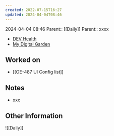 ```yaml
---
created: 2022-07-15T16:27
updated: 2024-04-04T08:46
---
```

2024-04-04 08:46
Parent:: [[Daily]] 
Parent:: xxxx

- [DEV Health](https://health-configdev.mixtelematics.com/public/mapshow.htm?id=2001&mapid=1A35514B-E08F-4B7C-90B8-CD1774AE8CA3)
- [My Digital Garden](https://my-digital-garden-ten-inky.vercel.app/)

## Worked on

- [[OE-487 UI Config list]]

## Notes

- xxx

## Other Information

![[Daily]]
